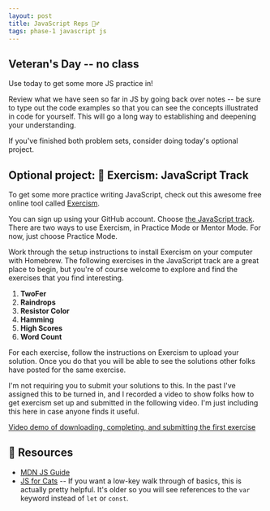 ```yaml
---
layout: post
title: JavaScript Reps 🏋️‍♂️
tags: phase-1 javascript js
---
```


## Veteran's Day -- no class

Use today to get some more JS practice in!

Review what we have seen so far in JS by going back over notes -- be sure to type out the code examples so that you can see the concepts illustrated in code for yourself. This will go a long way to establishing and deepening your understanding.

If you've finished both problem sets, consider doing today's optional project.

## Optional project: 👻 Exercism: JavaScript Track

To get some more practice writing JavaScript, check out this awesome free online tool called [Exercism](https://exercism.io/).

You can sign up using your GitHub account. Choose [the JavaScript track](https://exercism.io/tracks/javascript). There are two ways to use Exercism, in Practice Mode or Mentor Mode. For now, just choose Practice Mode.

Work through the setup instructions to install Exercism on your computer with Homebrew. The following exercises in the JavaScript track are a great place to begin, but you're of course welcome to explore and find the exercises that you find interesting.

1. **TwoFer**
2. **Raindrops**
3. **Resistor Color**
4. **Hamming**
5. **High Scores**
6. **Word Count**

For each exercise, follow the instructions on Exercism to upload your solution. Once you do that you will be able to see the solutions other folks have posted for the same exercise.

I'm not requiring you to submit your solutions to this. In the past I've assigned this to be turned in, and I recorded a video to show folks how to get exercism set up and submitted in the following video. I'm just including this here in case anyone finds it useful.

[Video demo of downloading, completing, and submitting the first exercise](https://www.loom.com/share/8667b66f440249b69860726020c8a99b)

## 🔖 Resources

- [MDN JS Guide](https://developer.mozilla.org/en-US/docs/Web/JavaScript)
- [JS for Cats](http://jsforcats.com/) -- If you want a low-key walk through of basics, this is actually pretty helpful. It's older so you will see references to the `var` keyword instead of `let` or `const`.
